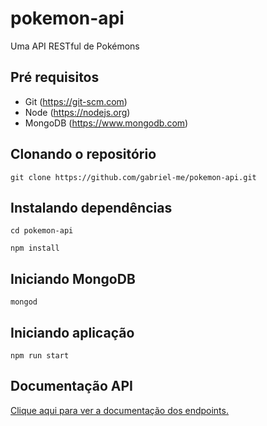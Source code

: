 # pokemon-api

Uma API RESTful de Pokémons

## Pré requisitos

- Git (https://git-scm.com)
- Node (https://nodejs.org)
- MongoDB (https://www.mongodb.com)

## Clonando o repositório

```
git clone https://github.com/gabriel-me/pokemon-api.git
```

## Instalando dependências

```
cd pokemon-api
```

```
npm install
```

## Iniciando MongoDB

```
mongod
```

## Iniciando aplicação

```
npm run start
```

## Documentação API

<a href="https://documenter.getpostman.com/view/6260177/SWE3dKvG?version=latest" target="_blank">Clique aqui para ver a documentação dos endpoints.</a>